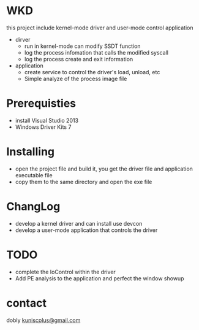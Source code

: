 # WKD
  this project include kernel-mode driver and user-mode control application
  - dirver 
    - run in kernel-mode can modify SSDT function 
    - log the process infomation that calls the modified syscall
    - log the process create and exit information
  - application 
    - create service to control the driver's load, unload, etc
    - Simple analyze of the process image file

# Prerequisties
  - install Visual Studio 2013 
  - Windows Driver Kits 7

# Installing
  - open the project file and build it, you get the driver file and application executable file
  - copy them to the same directory and open the exe file

# ChangLog
  - develop a kernel driver and can install use devcon
  - develop a user-mode application that controls the driver

# TODO
  - complete the IoControl within the driver
  - Add PE analysis to the application and perfect the window showup

# contact
  dobly kuniscplus@gmail.com 


  
